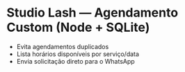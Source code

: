 
# Studio Lash — Agendamento Custom (Node + SQLite)
- Evita agendamentos duplicados
- Lista horários disponíveis por serviço/data
- Envia solicitação direto para o WhatsApp


